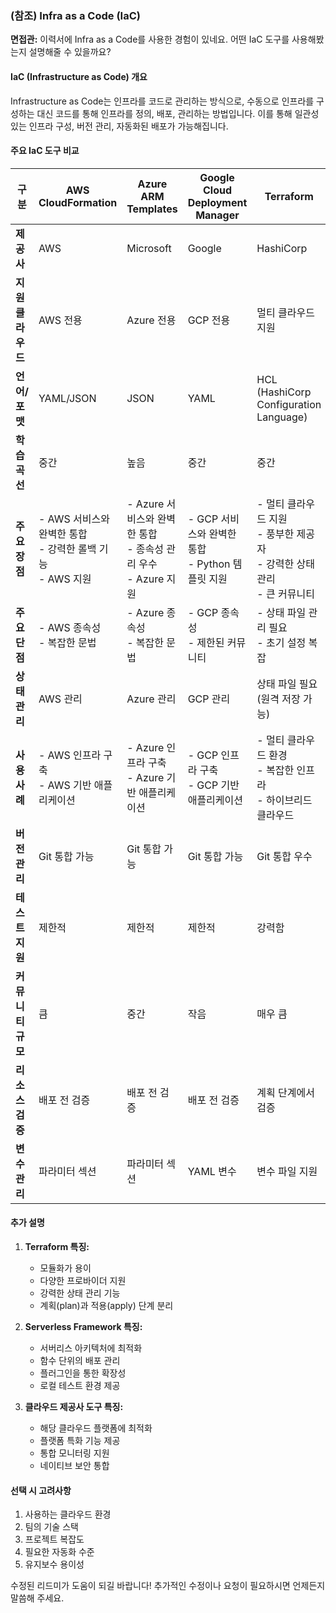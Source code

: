 

### (참조) Infra as a Code (IaC)

**면접관:** 이력서에 Infra as a Code를 사용한 경험이 있네요. 어떤 IaC 도구를 사용해봤는지 설명해줄 수 있을까요?

#### **IaC (Infrastructure as Code) 개요**
Infrastructure as Code는 인프라를 코드로 관리하는 방식으로, 수동으로 인프라를 구성하는 대신 코드를 통해 인프라를 정의, 배포, 관리하는 방법입니다. 이를 통해 일관성 있는 인프라 구성, 버전 관리, 자동화된 배포가 가능해집니다.

#### **주요 IaC 도구 비교**

| 구분 | **AWS CloudFormation** | **Azure ARM Templates** | **Google Cloud Deployment Manager** | **Terraform** | **Serverless Framework** |
| --- | --- | --- | --- | --- | --- |
| **제공사** | AWS | Microsoft | Google | HashiCorp | Serverless Inc. |
| **지원 클라우드** | AWS 전용 | Azure 전용 | GCP 전용 | 멀티 클라우드 지원 | 멀티 클라우드 지원 |
| **언어/포맷** | YAML/JSON | JSON | YAML | HCL (HashiCorp Configuration Language) | YAML |
| **학습 곡선** | 중간 | 높음 | 중간 | 중간 | 낮음 |
| **주요 장점** | - AWS 서비스와 완벽한 통합<br>- 강력한 롤백 기능<br>- AWS 지원 | - Azure 서비스와 완벽한 통합<br>- 종속성 관리 우수<br>- Azure 지원 | - GCP 서비스와 완벽한 통합<br>- Python 템플릿 지원 | - 멀티 클라우드 지원<br>- 풍부한 제공자<br>- 강력한 상태 관리<br>- 큰 커뮤니티 | - 서버리스 특화<br>- 간단한 배포<br>- 플러그인 생태계 |
| **주요 단점** | - AWS 종속성<br>- 복잡한 문법 | - Azure 종속성<br>- 복잡한 문법 | - GCP 종속성<br>- 제한된 커뮤니티 | - 상태 파일 관리 필요<br>- 초기 설정 복잡 | - 서버리스에 한정<br>- 제한된 유연성 |
| **상태 관리** | AWS 관리 | Azure 관리 | GCP 관리 | 상태 파일 필요 (원격 저장 가능) | 클라우드 제공자 관리 |
| **사용 사례** | - AWS 인프라 구축<br>- AWS 기반 애플리케이션 | - Azure 인프라 구축<br>- Azure 기반 애플리케이션 | - GCP 인프라 구축<br>- GCP 기반 애플리케이션 | - 멀티 클라우드 환경<br>- 복잡한 인프라<br>- 하이브리드 클라우드 | - 서버리스 애플리케이션<br>- 마이크로서비스 |
| **버전 관리** | Git 통합 가능 | Git 통합 가능 | Git 통합 가능 | Git 통합 우수 | Git 통합 우수 |
| **테스트 지원** | 제한적 | 제한적 | 제한적 | 강력함 | 강력함 |
| **커뮤니티 규모** | 큼 | 중간 | 작음 | 매우 큼 | 큼 |
| **리소스 검증** | 배포 전 검증 | 배포 전 검증 | 배포 전 검증 | 계획 단계에서 검증 | 배포 전 검증 |
| **변수 관리** | 파라미터 섹션 | 파라미터 섹션 | YAML 변수 | 변수 파일 지원 | 환경 변수 지원 |

#### **추가 설명**

1. **Terraform 특징:**
   - 모듈화가 용이
   - 다양한 프로바이더 지원
   - 강력한 상태 관리 기능
   - 계획(plan)과 적용(apply) 단계 분리

2. **Serverless Framework 특징:**
   - 서버리스 아키텍처에 최적화
   - 함수 단위의 배포 관리
   - 플러그인을 통한 확장성
   - 로컬 테스트 환경 제공

3. **클라우드 제공사 도구 특징:**
   - 해당 클라우드 플랫폼에 최적화
   - 플랫폼 특화 기능 제공
   - 통합 모니터링 지원
   - 네이티브 보안 통합

#### **선택 시 고려사항**
1. 사용하는 클라우드 환경
2. 팀의 기술 스택
3. 프로젝트 복잡도
4. 필요한 자동화 수준
5. 유지보수 용이성


수정된 리드미가 도움이 되길 바랍니다! 추가적인 수정이나 요청이 필요하시면 언제든지 말씀해 주세요.
